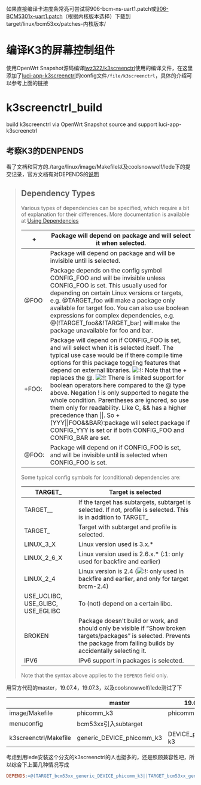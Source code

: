 如果直接编译卡进度条常亮可尝试将906-bcm-ns-uart1.patch或[906-BCM5301x-uart1.patch](https://github.com/ZhangCharlie/k3screen-fix-patch/blob/main/bcm53xx/patches-5.4/906-BCM5301x-uart1.patch)（根据内核版本选择）下载到target/linux/bcm53xx/patches-内核版本/

# 编译K3的屏幕控制组件

使用OpenWrt Snapshot源码编译[lwz322/k3screenctrl](https://github.com/lwz322/k3screenctrl)使用的编译文件，在这里添加了[luci-app-k3screenctrl](https://github.com/lwz322/luci-app-k3screenctrl)的config文件`/file/k3screenctrl`，具体的介绍可以参考上面的链接

# k3screenctrl_build

 build k3screenctrl via OpenWrt Snapshot source and support luci-app-k3screenctrl
 
 
## 考察K3的DENPENDS

看了文档和官方的./targe/linux/image/Makefile以及coolsnowwolf/lede下的提交记录，官方文档有对DEPENDS的[说明](https://openwrt.org/docs/guide-developer/packages) 

> ## Dependency Types
>
> Various types of dependencies can be specified, which require a bit of explanation for their differences. More documentation is available at [Using Dependencies](https://openwrt.org/docs/guide-developer/dependencies)
>
> | +<foo>     | Package will depend on package <foo> and will select it when selected. |
> | ---------- | ------------------------------------------------------------ |
> | <foo>      | Package will depend on package <foo> and will be invisible until <foo> is selected. |
> | @FOO       | Package depends on the config symbol CONFIG_FOO and will be invisible unless CONFIG_FOO is set. This usually used for depending on certain Linux versions or targets, e.g. @TARGET_foo will make a package only available for target foo. You can also use boolean expressions for complex dependencies, e.g. @(!TARGET_foo&&!TARGET_bar) will make the package unavailable for foo and bar. |
> | +FOO:<bar> | Package will depend on <bar> if CONFIG_FOO is set, and will select <bar> when it is selected itself. The typical use case would be if there compile time options for this package toggling features that depend on external libraries. ![:!:](https://openwrt.org/lib/images/smileys/icon_exclaim.gif) Note that the + replaces the @. ![:!:](https://openwrt.org/lib/images/smileys/icon_exclaim.gif) There is limited support for boolean operators here compared to the @ type above. Negation ! is only supported to negate the whole condition. Parentheses are ignored, so use them only for readability. Like C, && has a higher precedence than \|\|. So +(YYY\|\|FOO&&BAR):package will select package if CONFIG_YYY is set or if both CONFIG_FOO and CONFIG_BAR are set. |
> | @FOO:<bar> | Package will depend on <bar> if CONFIG_FOO is set, and will be invisible until <bar> is selected when CONFIG_FOO is set. |
>
> Some typical config symbols for (conditional) dependencies are:
>
> | TARGET_<foo>                      | Target <foo> is selected                                     |
> | --------------------------------- | ------------------------------------------------------------ |
> | TARGET_<foo>_<bar>                | If the target <foo> has subtargets, subtarget <foo> is selected. If not, profile <foo> is selected. This is in addition to TARGET_<foo> |
> | TARGET_<foo>_<bar>_<baz>          | Target <foo> with subtarget <bar> and profile <baz> is selected. |
> | LINUX_3_X                         | Linux version used is 3.x.*                                  |
> | LINUX_2_6_X                       | Linux version used is 2.6.x.* (:1: only used for backfire and earlier) |
> | LINUX_2_4                         | Linux version is 2.4 (![:!:](https://openwrt.org/lib/images/smileys/icon_exclaim.gif) only used in backfire and earlier, and only for target brcm-2.4) |
> | USE_UCLIBC, USE_GLIBC, USE_EGLIBC | To (not) depend on a certain libc.                           |
> | BROKEN                            | Package doesn't build or work, and should only be visible if “Show broken targets/packages” is selected. Prevents the package from failing builds by accidentally selecting it. |
> | IPV6                              | IPv6 support in packages is selected.                        |
>
> Note that the syntax above applies to the `DEPENDS` field only.

用官方代码的master，19.07.4，19.07.3，以及coolsnowwolf/lede测试了下

|                       | master                    | 19.07.4           | lean/lede                 | older             |
| --------------------- | ------------------------- | ----------------- | ------------------------- | ----------------- |
| image/Makefile        | phicomm_k3                | phicomm-k3        | phicomm-k3                | phicomm-k3        |
| menuconfig            | bcm53xx引入subtarget      |                   | 引入subtarget             |                   |
| k3screenctrl/Makefile | generic_DEVICE_phicomm_k3 | DEVICE_phicomm-k3 | generic_DEVICE_phicomm-k3 | DEVICE_phicomm-k3 |

考虑到用lede安装这个分支的k3screenctrl的人也挺多的，还是照顾兼容性吧，所以综合下上面几种情况写成

```makefile
DEPENDS:=@(TARGET_bcm53xx_generic_DEVICE_phicomm_k3||TARGET_bcm53xx_generic_DEVICE_phicomm-k3||TARGET_bcm53xx_DEVICE_phicomm-k3)
```
